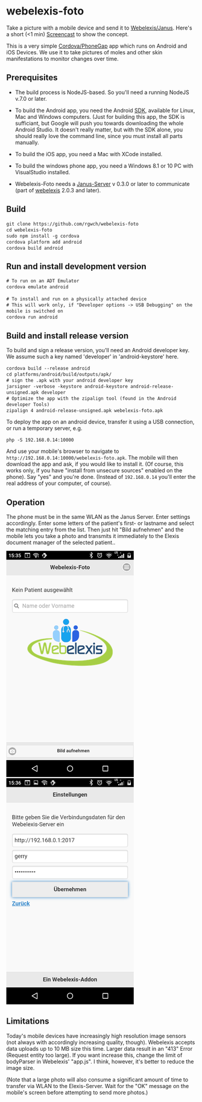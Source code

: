 # webelexis-foto

Take a picture with a mobile device and send it to [Webelexis/Janus](https://github.com/rgwch/webelexis). Here's a short (<1 min) [Screencast](http://www.screencast.com/t/jvZDVfQz2XF)
 to show the concept.


This is a very simple [Cordova/PhoneGap](https://cordova.apache.org/) app which runs on Android and iOS Devices. We use it to take pictures of moles and other skin manifestations to monitor changes over time.

## Prerequisites

* The build process is NodeJS-based. So you'll need a running NodeJS v.7.0 or later.

* To build the Android app, you need the Android [SDK](https://developer.android.com/studio/index.html), available for Linux, Mac and Windows computers. (Just for building this app, the SDK is sufficiant, but Google will push you towards downloading the whole Android Studio. It doesn't really matter, but with the SDK alone, you should really love the command line, since you must install all parts manually.

* To build the iOS app, you need a Mac with XCode installed. 

* To build the windows phone app, you need a Windows 8.1 or 10 PC with VisualStudio installed.

* Webelexis-Foto needs a [Janus-Server](https://github.com/rgwch/webelexis/tree/develop/Janus) v 0.3.0 or later to communicate (part of [webelexis](https://github.com/rgwch/webelexis) 2.0.3 and later).

## Build

    git clone https://github.com/rgwch/webelexis-foto
    cd webelexis-foto
    sudo npm install -g cordova
    cordova platform add android
    cordova build android
    
## Run and install development version
    
    # To run on an ADT Emulator
    cordova emulate android
    
    # To install and run on a physically attached device
    # This will work only, if "Developer options -> USB Debugging" on the mobile is switched on 
    cordova run android

## Build and install release version

To build and sign a release version, you'll need an Android developer key. We assume such
  a key named 'developer' in 'android-keystore' here.

    cordova build --release android
    cd platforms/android/build/outputs/apk/
    # sign the .apk with your android developer key
    jarsigner -verbose -keystore android-keystore android-release-unsigned.apk developer
    # Optimize the app with the zipalign tool (found in the Android developer Tools)
    zipalign 4 android-release-unsigned.apk webelexis-foto.apk

To deploy the app on an android device, transfer it using a USB connection, or run a temporary server, e.g.

    php -S 192.168.0.14:10000

And use your mobile's browser to navigate to `http://192.168.0.14:10000/webelexis-foto.apk`. The mobile will then download the app
   and ask, if you would like to install it. (Of course, this works only, if you have "install from unsecure sources" enabled on the phone).
   Say "yes" and you're done. (Instead of `192.168.0.14` you'll enter the real address of your computer, of course).


## Operation

The phone must be in the same WLAN as the Janus Server. Enter settings accordingly. Enter some letters of the patient's first- or lastname and select the matching entry from the list. Then just hit "Bild aufnehmen" and the mobile lets you take a photo and transmits it immediately to the Elexis document manager of the selected patient..

![Front](webelexis-foto-1.png) 
![back](webelexis-foto-2.png)


## Limitations

Today's mobile devices have increasingly high resolution image sensors (not always with accordingly increasing quality, though). Webelexis accepts data uploads up to 10 MB size this time. Larger data result in an "413" Error (Request entity too large).
If you want increase this, change the limit of bodyParser in Webelexis' "app.js". I think, however, it's better to reduce the image size.

(Note that a large photo will also consume a significant amount of time to transfer via WLAN to the Elexis-Server. Wait for the "OK" message on the mobile's screen before attempting to send more photos.)

